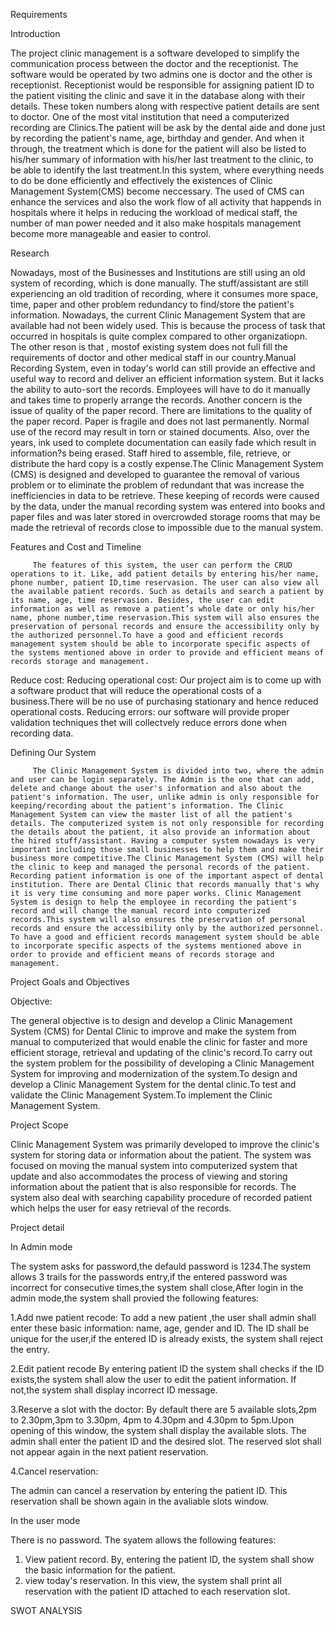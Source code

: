 Requirements

Introduction

The project clinic management is a software developed to simplify the communication process between the doctor and the receptionist. The software would be operated by two admins one is doctor and the other is receptionist. Receptionist would be responsible for assigning patient ID to the patient visiting the clinic and save it in the database along with their details. These token numbers along with respective patient details are sent to doctor.
One of the most vital institution that need a computerized recording are Clinics.The patient will be ask by the dental aide and done just by recording the patient's name, age, birthday and gender. And when it through, the treatment which is done for the patient will also be listed to his/her summary of information with his/her last treatment to the clinic, to be able to identify the last treatment.In this system, where everything needs to do be done efficiently and effectively the existences of Clinic Management System(CMS) become neccessary. The used of CMS can enhance the services and also the work flow of all activity that happends in hospitals where it helps in reducing the workload of medical staff, the number of man power needed and it also make hospitals management become more manageable and easier to control.

Research

Nowadays, most of the Businesses and Institutions are still using an old system of recording, which is done manually. The stuff/assistant are still experiencing an old tradition of recording, where it consumes more space, time, paper and other problem redundancy to find/store the patient's information.
Nowadays, the current Clinic Management System that are available had not been widely used. This is because the process of task that occurred in hospitals is quite complex compared to other organizatiopn. The other reson is that , mostof existing system does not full fill the requirements of doctor and other medical staff in our country.Manual Recording System, even in today's world can still provide an effective and useful way to record and deliver an efficient information system. But it lacks the ability to auto-sort the records. Employees will have to do it manually and takes time to properly arrange the records. Another concern is the issue of quality of the paper record. There are limitations to the quality of the paper record. Paper is fragile and does not last permanently. Normal use of the record may result in torn or stained documents. Also, over the years, ink used to complete documentation can easily fade which result in information?s being erased. Staff hired to assemble, file, retrieve, or distribute the hard copy is a costly expense.The Clinic Management System (CMS) is designed and developed to guarantee the removal of various problem or to eliminate the problem of redundant that was increase the inefficiencies in data to be retrieve. These keeping of records were caused by the data, under the manual recording system was entered into books and paper files and was later stored in overcrowded storage rooms that may be made the retrieval of records close to impossible due to the manual system.

Features and Cost and Timeline

         The features of this system, the user can perform the CRUD operations to it. Like, add patient details by entering his/her name, phone number, patient ID,time reservasion. The user can also view all the available patient records. Such as details and search a patient by its name, age, time reservasion. Besides, the user can edit information as well as remove a patient’s whole date or only his/her name, phone number,time reservasion.This system will also ensures the preservation of personal records and ensure the accessibility only by the authorized personnel.To have a good and efficient records management system should be able to incorporate specific aspects of the systems mentioned above in order to provide and efficient means of records storage and management.
         
Reduce cost:
Reducing operational cost: Our project aim is to come up with a software product that will reduce the operational costs of a business.There will be no use of purchasing stationary and hence reduced operational costs.
Reducing errors:
our software will provide proper validation techniques thet will collectvely reduce errors done when recording data.

         
Defining Our System
         
         The Clinic Management System is divided into two, where the admin and user can be login separately. The Admin is the one that can add, delete and change about the user's information and also about the patient's information. The user, unlike admin is only responsible for keeping/recording about the patient's information. The Clinic Management System can view the master list of all the patient's details. The computerized system is not only responsible for recording the details about the patient, it also provide an information about the hired stuff/assistant. Having a computer system nowadays is very important including those small businesses to help them and make their business more competitive.The Clinic Management System (CMS) will help the clinic to keep and managed the personal records of the patient. Recording patient information is one of the important aspect of dental institution. There are Dental Clinic that records manually that's why it is very time consuming and more paper works. Clinic Management System is design to help the employee in recording the patient's record and will change the manual record into computerized records.This system will also ensures the preservation of personal records and ensure the accessibility only by the authorized personnel. To have a good and efficient records management system should be able to incorporate specific aspects of the systems mentioned above in order to provide and efficient means of records storage and management.
         
Project Goals and Objectives
         
Objective:

The general objective is to design and develop a Clinic Management System (CMS) for Dental Clinic to improve and make the system from manual to computerized that would enable the clinic for faster and more efficient storage, retrieval and updating of the clinic's record.To carry out the system problem for the possibility of developing a Clinic Management System for improving and modernization of the system.To design and develop a Clinic Management System for the dental clinic.To test and validate the Clinic Management System.To implement the Clinic Management System.

Project Scope

Clinic Management System was primarily developed to improve the clinic's system for storing data or information about the patient.
The system was focused on moving the manual system into computerized system that update and also accommodates the process of viewing and storing information about the patient  that is also responsible for records. The system also deal with searching capability procedure of recorded patient which helps the user for easy retrieval of the records.

Project detail

In Admin mode

The system asks for password,the defauld password is 1234.The system allows 3 trails for the passwords entry,if the entered password was incorrect for consecutive times,the system shall close,After login in the admin mode,the system shall provied the following features:

1.Add nwe patient recode:
To add a new patient ,the user shall admin shall enter these basic information: name, age, gender and ID. The ID shall be unique for the user,if the entered ID is already exists, the system shall reject the entry.

2.Edit patient recode
By entering patient ID the system shall checks if the ID exists,the system shall alow the user to edit the patient information. If not,the system shall display incorrect ID message.

3.Reserve a slot with the doctor:
By default there are 5 available slots,2pm to 2.30pm,3pm to 3.30pm, 4pm to 4.30pm and 4.30pm to 5pm.Upon opening of this window, the system shall display the available slots. The admin shall enter the patient ID and the desired slot. The reserved slot shall not appear again in the next patient reservation.

4.Cancel reservation:

The admin can cancel a reservation by entering the patient ID. This reservation shall be shown again in the avaliable slots window.

In the user mode

There is no password. The syatem allows the following features:
1. View patient record.
By, entering the patient ID, the system shall show the basic information for the patient.
2. view today's reservation.
In this view, the system shall print all reservation with the patient ID attached to each reservation slot.

SWOT ANALYSIS







         
         
         
